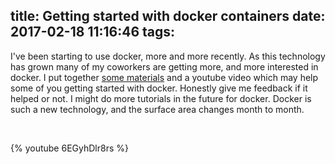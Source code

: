 title: Getting started with docker containers
date: 2017-02-18 11:16:46
tags:
---
I've been starting to use docker, more and more recently. As this technology has grown many of my coworkers are getting more, and more interested in docker.
I put together [some materials](https://github.com/TerribleDev/intro-to-docker) and a youtube video which may help some of you getting started with docker. Honestly give me feedback if it helped or not. I might do more tutorials in the future for docker. Docker is such a new technology, and the surface area changes month to month.

<br />

<!--more-->

{% youtube 6EGyhDlr8rs %}

